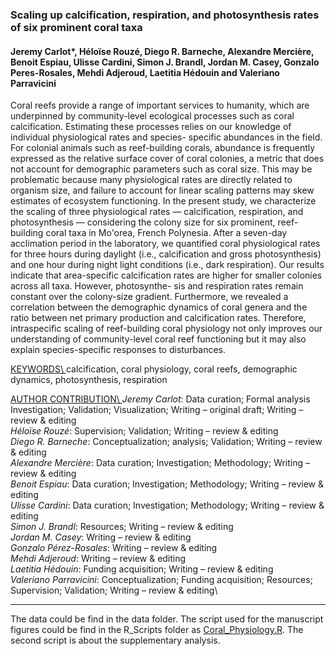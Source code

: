 ### Scaling up calcification, respiration, and photosynthesis rates of six prominent coral taxa
#### Jeremy Carlot*, Héloïse Rouzé, Diego R. Barneche, Alexandre Mercière, Benoit Espiau, Ulisse Cardini, Simon J. Brandl, Jordan M. Casey, Gonzalo Peres-Rosales, Mehdi Adjeroud, Laetitia Hédouin and Valeriano Parravicini

Coral reefs provide a range of important services to humanity, which are underpinned by community-level ecological processes such as coral calcification. Estimating these processes relies on our knowledge of individual physiological rates and species- specific abundances in the field. For colonial animals such as reef-building corals, abundance is frequently expressed as the relative surface cover of coral colonies, a metric that does not account for demographic parameters such as coral size. This may be problematic because many physiological rates are directly related to organism size, and failure to account for linear scaling patterns may skew estimates of ecosystem functioning. In the present study, we characterize the scaling of three physiological rates — calcification, respiration, and photosynthesis — considering the colony size for six prominent, reef-building coral taxa in Mo'orea, French Polynesia. After a seven-day acclimation period in the laboratory, we quantified coral physiological rates for three hours during daylight (i.e., calcification and gross photosynthesis) and one hour during night light conditions (i.e., dark respiration). Our results indicate that area-specific calcification rates are higher for smaller colonies across all taxa. However, photosynthe- sis and respiration rates remain constant over the colony-size gradient. Furthermore, we revealed a correlation between the demographic dynamics of coral genera and the ratio between net primary production and calcification rates. Therefore, intraspecific scaling of reef-building coral physiology not only improves our understanding of community-level coral reef functioning but it may also explain species-specific responses to disturbances.

<u> KEYWORDS\ </u>
calcification, coral physiology, coral reefs, demographic dynamics, photosynthesis, respiration

<u> AUTHOR CONTRIBUTION\ </u>
*Jeremy Carlot*: Data curation; Formal analysis Investigation; Validation; Visualization; Writing – original draft; Writing – review & editing\
*Héloïse Rouzé*: Supervision; Validation; Writing – review & editing\
*Diego R. Barneche*: Conceptualization; analysis; Validation; Writing – review & editing\
*Alexandre Mercière*: Data curation; Investigation; Methodology; Writing – review & editing\
*Benoit Espiau*: Data curation; Investigation; Methodology; Writing – review & editing\
*Ulisse Cardini*: Data curation; Investigation; Methodology; Writing – review & editing\
*Simon J. Brandl*: Resources; Writing – review & editing\
*Jordan M. Casey*: Writing – review & editing\
*Gonzalo Pérez-Rosales*: Writing – review & editing\
*Mehdi Adjeroud*: Writing – review & editing\
*Laetitia Hédouin*: Funding acquisition; Writing – review & editing\
*Valeriano Parravicini*: Conceptualization; Funding acquisition; Resources; Supervision; Validation; Writing – review & editing\

--------------

The data could be find in the data folder.
The script used for the manuscript figures could be find in the R_Scripts folder as [Coral_Physiology.R](https://github.com/JayCrlt/Coral_Physiology/tree/master/R_Scripts).
The second script is about the supplementary analysis.
